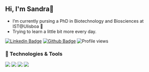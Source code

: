 ## Hi, I'm Sandra👋

- I’m currently pursing a PhD in Biotechnology and Biosciences at IST@Ulisboa 🔭
- Trying to learn a little bit more every day.

[![Linkedin Badge](https://img.shields.io/badge/-sandragodinhosilva-0072b1?style=flat&logo=Linkedin&logoColor=white&link=https://www.linkedin.com/in/sandragodinhosilva/)](https://www.linkedin.com/in/sandragodinhosilva/) 
[![Github Badge](https://img.shields.io/badge/-sandragodinhosilva-grey?style=flat&logo=github&logoColor=white&link=https://github.com/sandragodinhosilva/)](https://www.github.com/sandragodinhosilva/) 
![Profile views](https://gpvc.arturio.dev/sandragodinhosilva)  



### 🔧 Technologies & Tools
![](https://img.shields.io/badge/OS-Linux-informational?style=flat&logo=linux&logoColor=white&color=2bbc8a)
![](https://img.shields.io/badge/Code-Python-informational?style=flat&logo=python&logoColor=white&color=2bbc8a)
![](https://img.shields.io/badge/Code-R-informational?style=flat&logo=R&logoColor=white&color=2bbc8a)
![](https://img.shields.io/badge/Shell-Bash-informational?style=flat&logo=gnu-bash&logoColor=white&color=2bbc8a)


<!--
**sandragodinhosilva/sandragodinhosilva** is a ✨ _special_ ✨ repository because its `README.md` (this file) appears on your GitHub profile.
